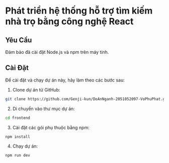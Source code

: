 # Phát triển hệ thống hỗ trợ tìm kiếm nhà trọ bằng công nghệ React

## Yêu Cầu

Đảm bảo đã cài đặt Node.js và npm trên máy tính.

## Cài Đặt

Để cài đặt và chạy dự án này, hãy làm theo các bước sau:

1. Clone dự án từ GitHub:

```bash
git clone https://github.com/Genji-kun/DoAnNganh-2051052097-VoPhuPhat.git
```

2. Di chuyển vào thư mục dự án:

```bash
cd frontend  
```

3. Cài đặt các gói phụ thuộc bằng npm:

```bash
npm install
```

4. Chạy dự án: 

```bash
npm run dev
```